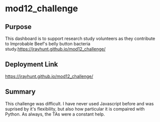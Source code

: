 # mod12_challenge
## Purpose
This dashboard is to support research study volunteers as they contribute to Improbable Beef's belly button bacteria study.https://jrayhunt.github.io/mod12_challenge/

## Deployment Link
https://jrayhunt.github.io/mod12_challenge/

## Summary
This challenge was difficult. I have never used Javascript before and was suprised by it's flexibility, but also how particular it is compaired with Python. As always, the TAs were a constant help.

